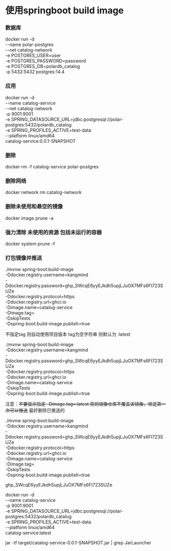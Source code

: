 # 使用springboot build image

### 数据库

docker run -d \
--name polar-postgres \
--net catalog-network \
-e POSTGRES_USER=user \
-e POSTGRES_PASSWORD=password \
-e POSTGRES_DB=polardb_catalog \
-p 5432:5432 postgres:14.4

### 应用

docker run -d \
--name catalog-service \
--net catalog-network \
-p 9001:9001 \
-e SPRING_DATASOURCE_URL=jdbc:postgresql://polar-postgres:5432/polardb_catalog \
-e SPRING_PROFILES_ACTIVE=test-data \
--platform linux/amd64 \
catalog-service:0.0.1-SNAPSHOT

### 删除

docker rm -f catalog-service polar-postgres

### 删除网络

docker network rm catalog-network

### 删除未使用和悬空的镜像

docker image prune -a

### 强力清除 未使用的资源 包括未运行的容器

docker system prune -f

### 打包镜像并推送

./mvnw spring-boot:build-image \
-Ddocker.registry.username=kangmind \
-Ddocker.registry.password=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 \
-Ddocker.registry.protocol=https \
-Ddocker.registry.url=ghcr.io \
-Dimage.name=catalog-service \
-Dimage.tag= \
-DskipTests \
-Dspring-boot.build-image.publish=true

不指定tag 则自动使用项目版本 tag为空字符串 则默认为 :latest

./mvnw spring-boot:build-image \
-Ddocker.registry.username=kangmind \
-Ddocker.registry.password=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 \
-Ddocker.registry.protocol=https \
-Ddocker.registry.url=ghcr.io \
-Dimage.name=catalog-service \
-DskipTests \
-Dspring-boot.build-image.publish=true

注意：~~不要显示指定 -Dimage.tag=:latest 否则镜像仓库不覆盖该镜像，但是第一次可以推送~~ 最好删除已推送的

./mvnw spring-boot:build-image \
-Ddocker.registry.username=kangmind \
-Ddocker.registry.password=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 \
-Ddocker.registry.protocol=https \
-Ddocker.registry.url=ghcr.io \
-Dimage.name=catalog-service \
-Dimage.tag= \
-DskipTests \
-Dspring-boot.build-image.publish=true


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




docker run -d \
--name catalog-service \
-p 9001:9001 \
-e SPRING_DATASOURCE_URL=jdbc:postgresql://polar-postgres:5432/polardb_catalog \
-e SPRING_PROFILES_ACTIVE=test-data \
--platform linux/amd64 \
catalog-service:latest


jar -tf target/catalog-service-0.0.1-SNAPSHOT.jar | grep JarLauncher
